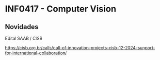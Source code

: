# INF0417 - Computer Vision

## Novidades

Edital SAAB / CISB

https://cisb.org.br/calls/call-of-innovation-projects-cisb-12-2024-support-for-international-collaboration/
